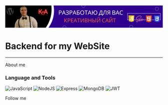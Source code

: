 [![Header](<https://github.com/ConstPavlov/blog-backend/blob/master/assets/img-creo(1600%C2%A0%C3%97%20225%C2%A0%D0%BF%D0%B8%D0%BA%D1%81.).png>)](https://www.instagram.com/pavlov.konstanit/?igsh=MW1jdDNqOHhrMWZvcQ%3D%3D)

# Backend for my WebSite

---

About me

### Language and Tools

![JavaScript](https://img.shields.io/badge/JavaScript-000000?style=for-the-badge&logo=javascript)
![NodeJS](https://img.shields.io/badge/NodeJS-E0FFFF?style=for-the-badge&logo=nodedotjs)
![Express](https://img.shields.io/badge/Express-000000?style=for-the-badge&logo=express)
![MongoDB](https://img.shields.io/badge/MongoDB-808080?style=for-the-badge&logo=mongoDB)
![JWT](https://img.shields.io/badge/JWT-FFD700?style=for-the-badge&logo=JSON+Web+Tokens)

Follow me
